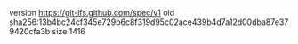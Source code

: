 version https://git-lfs.github.com/spec/v1
oid sha256:13b4bc24cf345e729b6c8f319d95c02ace439b4d7a12d00dba87e379420cfa3b
size 1416
